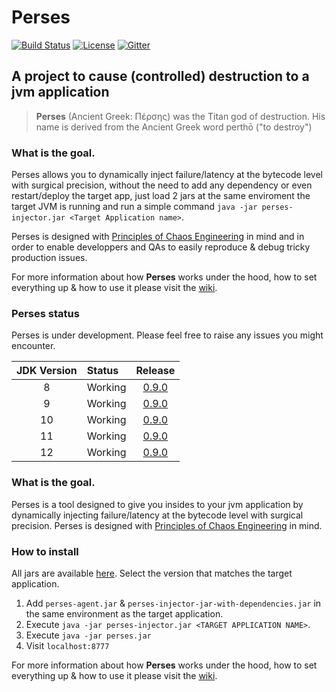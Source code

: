 # Perses
[![Build Status](https://travis-ci.org/nicolasmanic/perses.svg?branch=master)](https://travis-ci.org/nicolasmanic/perses)
[![License](https://img.shields.io/pypi/l/ansicolortags.svg)](https://github.com/nicolasmanic/perses/blob/master/LICENSE)
[![Gitter](https://badges.gitter.im/perses-app/community.svg)](https://gitter.im/perses-app/community?utm_source=badge&utm_medium=badge&utm_campaign=pr-badge)

## A project to cause (controlled) destruction to a jvm application 

> **Perses** (Ancient Greek: Πέρσης) was the Titan god of destruction. His name is derived from the Ancient Greek word perthō ("to destroy")


### What is the goal.

Perses allows you to dynamically inject failure/latency at the bytecode level with surgical precision, without the need to add any dependency or even restart/deploy the target app, just load 2 jars at the same enviroment the target JVM is running and run a simple command `java -jar perses-injector.jar <Target Application name>`. 

Perses is designed with [Principles of Chaos Engineering][PoC] in mind and in order to enable developpers and QAs to easily reproduce & debug tricky production issues. 

[PoC]: http://principlesofchaos.org/

For more information about how **Perses** works under the hood, how to set everything up & how to use it please visit 
the [wiki](https://github.com/nicolasmanic/perses/wiki).

### Perses status

Perses is under development. Please feel free to raise any issues you might encounter.  

| JDK Version | Status | Release |
| :---: | :--- | :---: |
| 8  | Working  | [0.9.0](https://github.com/nicolasmanic/perses/releases/tag/0.9.0-jdk8) |
| 9  | Working  | [0.9.0](https://github.com/nicolasmanic/perses/releases/tag/0.9.0-jdk9) |
| 10  | Working  | [0.9.0](https://github.com/nicolasmanic/perses/releases/tag/0.9.0-jdk10) |  
| 11 | Working  | [0.9.0](https://github.com/nicolasmanic/perses/releases/tag/0.9.0-jdk11) |
| 12 | Working  | [0.9.0](https://github.com/nicolasmanic/perses/releases/tag/0.9.0-jdk12) |

### What is the goal.

Perses is a tool designed to give you insides to your jvm application by dynamically injecting failure/latency at the bytecode level
with surgical precision. Perses is designed with [Principles of Chaos Engineering][PoC] in mind.

[PoC]: http://principlesofchaos.org/

### How to install

All jars are available [here](https://github.com/nicolasmanic/perses/releases). Select the version that matches the target
application.

1. Add `perses-agent.jar` & `perses-injector-jar-with-dependencies.jar` in the same environment as the target application.
2. Execute `java -jar perses-injector.jar <TARGET APPLICATION NAME>`.
3. Execute `java -jar perses.jar`
4. Visit `localhost:8777`


For more information about how **Perses** works under the hood, how to set everything up & how to use it please visit 
the [wiki](https://github.com/nicolasmanic/perses/wiki).
